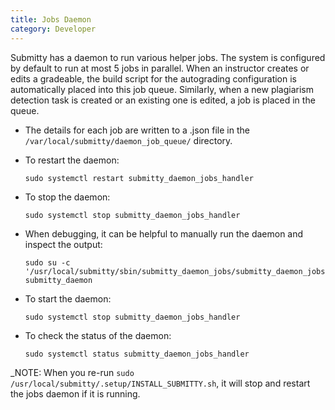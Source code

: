 ```yaml
---
title: Jobs Daemon
category: Developer
---
```



Submitty has a daemon to run various helper jobs.  The system is
configured by default to run at most 5 jobs in parallel.  When an
instructor creates or edits a gradeable, the build script for the
autograding configuration is automatically placed into this job queue.
Similarly, when a new plagiarism detection task is created or an
existing one is edited, a job is placed in the queue.



*  The details for each job are written to a .json file in the
   `/var/local/submitty/daemon_job_queue/` directory.


* To restart the daemon:

   ```
   sudo systemctl restart submitty_daemon_jobs_handler
   ```


* To stop the daemon:

   ```
   sudo systemctl stop submitty_daemon_jobs_handler
   ```


* When debugging, it can be helpful to manually run the daemon and
   inspect the output:

   ```
   sudo su -c '/usr/local/submitty/sbin/submitty_daemon_jobs/submitty_daemon_jobs.py' submitty_daemon
   ```


* To start the daemon:

   ```
   sudo systemctl stop submitty_daemon_jobs_handler
   ```


* To check the status of the daemon:

   ```
   sudo systemctl status submitty_daemon_jobs_handler
   ```

_NOTE: When you re-run `sudo
/usr/local/submitty/.setup/INSTALL_SUBMITTY.sh`, it will stop and
restart the jobs daemon if it is running.
